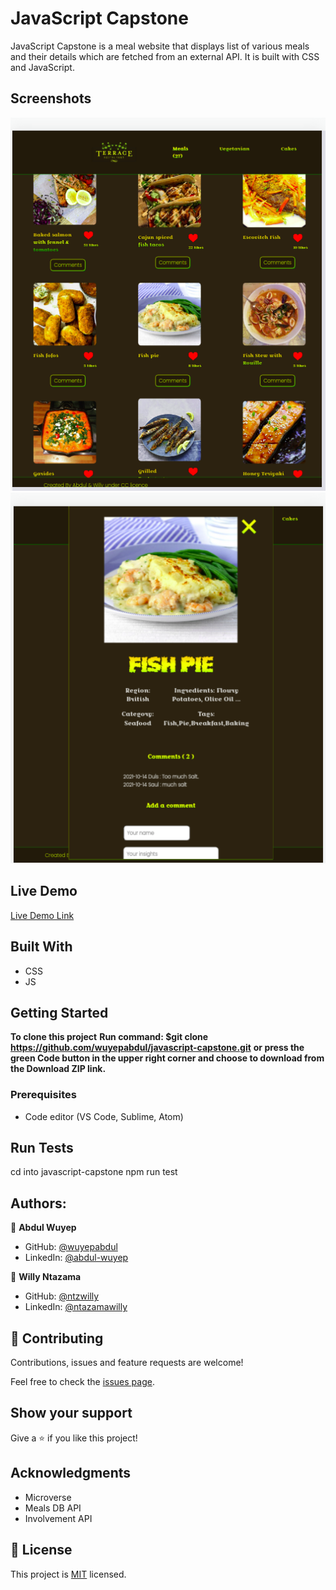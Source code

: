 # JavaScript Capstone

JavaScript Capstone is a meal website that displays list of various meals and their details which are fetched from an external API. It is built with CSS and JavaScript.

## Screenshots

<img src="./src/images/meal1.png">

<img src="./src/images/meal2.png">

## Live Demo

[Live Demo Link](https://wuyepabdul.github.io/javascript-capstone/)

## Built With

- CSS
- JS

## Getting Started

**To clone this project**
**Run command: $git clone https://github.com/wuyepabdul/javascript-capstone.git**
**or press the green Code button in the upper right corner and choose to download from the Download ZIP link.**

### Prerequisites

- Code editor (VS Code, Sublime, Atom)

## Run Tests

cd into javascript-capstone
npm run test

## Authors:

👤 **Abdul Wuyep**
- GitHub: [@wuyepabdul](https://github.com/wuyepabdul)
- LinkedIn: [@abdul-wuyep](https://www.linkedin.com/in/abdul-wuyep-6a27721b8/) 

👤 **Willy Ntazama**
- GitHub: [@ntzwilly](https://github.com/ntzwilly)
- LinkedIn: [@ntazamawilly](https://linkedin.com/in/ntazama-willy-b676b7aa) 

## 🤝 Contributing

Contributions, issues and feature requests are welcome!

Feel free to check the [issues page](https://github.com/wuyepabdul/javascript-capstone/issues).

## Show your support

Give a ⭐️ if you like this project!

## Acknowledgments

- Microverse
- Meals DB API
- Involvement API

## 📝 License

This project is [MIT](./MIT.md) licensed.
